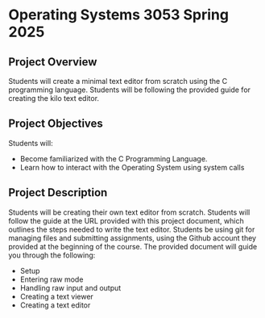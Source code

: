 # Operating Systems 3053 Spring 2025
## Project Overview
Students will create a minimal text editor from scratch using the C programming language. Students will
be following the provided guide for creating the kilo text editor.

## Project Objectives
Students will:
- Become familiarized with the C Programming Language.
- Learn how to interact with the Operating System using system calls

## Project Description 
Students will be creating their own text editor from scratch. Students will follow the guide at the URL
provided with this project document, which outlines the steps needed to write the text editor. Students
be using git for managing files and submitting assignments, using the Github account they provided at the
beginning of the course.
The provided document will guide you through the following:
- Setup
- Entering raw mode
- Handling raw input and output
- Creating a text viewer
- Creating a text editor
